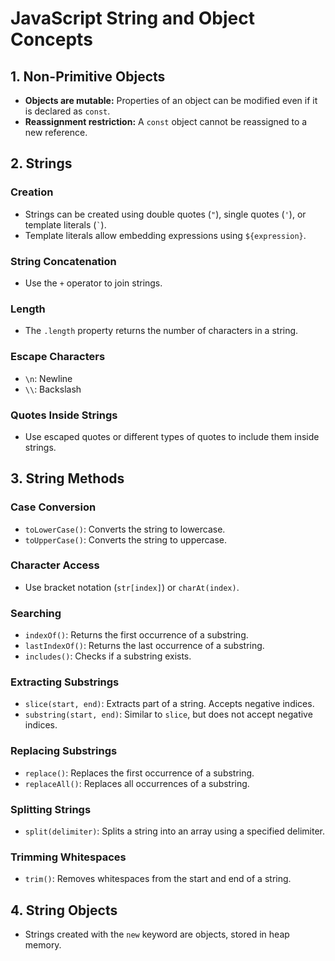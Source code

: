 # JavaScript String and Object Concepts

## 1. Non-Primitive Objects
- **Objects are mutable:** Properties of an object can be modified even if it is declared as `const`.
- **Reassignment restriction:** A `const` object cannot be reassigned to a new reference.

## 2. Strings
### Creation
- Strings can be created using double quotes (`"`), single quotes (`'`), or template literals (`` ` ``).
- Template literals allow embedding expressions using `${expression}`.

### String Concatenation
- Use the `+` operator to join strings.

### Length
- The `.length` property returns the number of characters in a string.

### Escape Characters
- `\n`: Newline
- `\\`: Backslash

### Quotes Inside Strings
- Use escaped quotes or different types of quotes to include them inside strings.

## 3. String Methods
### Case Conversion
- `toLowerCase()`: Converts the string to lowercase.
- `toUpperCase()`: Converts the string to uppercase.

### Character Access
- Use bracket notation (`str[index]`) or `charAt(index)`.

### Searching
- `indexOf()`: Returns the first occurrence of a substring.
- `lastIndexOf()`: Returns the last occurrence of a substring.
- `includes()`: Checks if a substring exists.

### Extracting Substrings
- `slice(start, end)`: Extracts part of a string. Accepts negative indices.
- `substring(start, end)`: Similar to `slice`, but does not accept negative indices.

### Replacing Substrings
- `replace()`: Replaces the first occurrence of a substring.
- `replaceAll()`: Replaces all occurrences of a substring.

### Splitting Strings
- `split(delimiter)`: Splits a string into an array using a specified delimiter.

### Trimming Whitespaces
- `trim()`: Removes whitespaces from the start and end of a string.

## 4. String Objects
- Strings created with the `new` keyword are objects, stored in heap memory.
